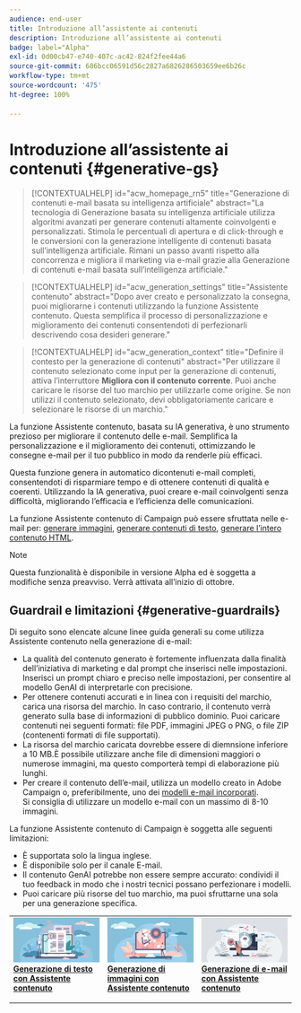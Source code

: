 ```yaml
---
audience: end-user
title: Introduzione all’assistente ai contenuti
description: Introduzione all’assistente ai contenuti
badge: label="Alpha"
exl-id: 0d00cb47-e740-407c-ac42-824f2fee44a6
source-git-commit: 686bcc06591d56c2827a6826286503659ee6b26c
workflow-type: tm+mt
source-wordcount: '475'
ht-degree: 100%

---
```


# Introduzione all’assistente ai contenuti {#generative-gs}

>[!CONTEXTUALHELP]
>id="acw_homepage_rn5"
>title="Generazione di contenuti e-mail basata su intelligenza artificiale"
>abstract="La tecnologia di Generazione basata su intelligenza artificiale utilizza algoritmi avanzati per generare contenuti altamente coinvolgenti e personalizzati. Stimola le percentuali di apertura e di click-through e le conversioni con la generazione intelligente di contenuti basata sull’intelligenza artificiale. Rimani un passo avanti rispetto alla concorrenza e migliora il marketing via e-mail grazie alla Generazione di contenuti e-mail basata sull’intelligenza artificiale."


>[!CONTEXTUALHELP]
>id="acw_generation_settings"
>title="Assistente contenuto"
>abstract="Dopo aver creato e personalizzato la consegna, puoi migliorarne i contenuti utilizzando la funzione Assistente contenuto. Questa semplifica il processo di personalizzazione e miglioramento dei contenuti consentendoti di perfezionarli descrivendo cosa desideri generare."


>[!CONTEXTUALHELP]
>id="acw_generation_context"
>title="Definire il contesto per la generazione di contenuti"
>abstract="Per utilizzare il contenuto selezionato come input per la generazione di contenuti, attiva l’interruttore **Migliora con il contenuto corrente**. Puoi anche caricare le risorse del tuo marchio per utilizzarle come origine. Se non utilizzi il contenuto selezionato, devi obbligatoriamente caricare e selezionare le risorse di un marchio."

La funzione Assistente contenuto, basata su IA generativa, è uno strumento prezioso per migliorare il contenuto delle e-mail. Semplifica la personalizzazione e il miglioramento dei contenuti, ottimizzando le consegne e-mail per il tuo pubblico in modo da renderle più efficaci.

Questa funzione genera in automatico dicontenuti e-mail completi, consentendoti di risparmiare tempo e di ottenere contenuti di qualità e coerenti. Utilizzando la IA generativa, puoi creare e-mail coinvolgenti senza difficoltà, migliorando l’efficacia e l’efficienza delle comunicazioni.


La funzione Assistente contenuto di Campaign può essere sfruttata nelle e-mail per: [generare immagini](generative-image.md), [generare contenuti di testo](generative-content.md), [generare l’intero contenuto HTML](generative-email.md).

>[!NOTE]
>
>Questa funzionalità è disponibile in versione Alpha ed è soggetta a modifiche senza preavviso. Verrà attivata all’inizio di ottobre.

## Guardrail e limitazioni {#generative-guardrails}

Di seguito sono elencate alcune linee guida generali su come utilizza Assistente contenuto nella generazione di e-mail:

* La qualità del contenuto generato è fortemente influenzata dalla finalità dell’iniziativa di marketing e dal prompt che inserisci nelle impostazioni. Inserisci un prompt chiaro e preciso nelle impostazioni, per consentire al modello GenAI di interpretarle con precisione. 
* Per ottenere contenuti accurati e in linea con i requisiti del marchio, carica una risorsa del marchio. In caso contrario, il contenuto verrà generato sulla base di informazioni di pubblico dominio. Puoi caricare contenuti nei seguenti formati: file PDF, immagini JPEG o PNG, o file ZIP (contenenti formati di file supportati).
* La risorsa del marchio caricata dovrebbe essere di diemnsione inferiore a 10 MB.È possibile utilizzare anche file di dimensioni maggiori o numerose immagini, ma questo comporterà tempi di elaborazione più lunghi.
* Per creare il contenuto dell’e-mail, utilizza un modello creato in Adobe Campaign o, preferibilmente, uno dei [modelli e-mail incorporati](../content/email-sample-templates.md). Si consiglia di utilizzare un modello e-mail con un massimo di 8-10 immagini.


La funzione Assistente contenuto di Campaign è soggetta alle seguenti limitazioni:

* È supportata solo la lingua inglese.
* È disponibile solo per il canale E-mail.
* Il contenuto GenAI potrebbe non essere sempre accurato: condividi il tuo feedback in modo che i nostri tecnici possano perfezionare i modelli.
* Puoi caricare più risorse del tuo marchio, ma puoi sfruttarne una sola per una generazione specifica.



<table style="table-layout:fixed"><tr style="border: 0;">
<td>
<a href="generative-content.md">
<img alt="Generazione di testo" src="assets/do-not-localize/text-genai.jpeg">
</a>
<div>
<a href="generative-content.md"><strong>Generazione di testo con Assistente contenuto</strong></a>
</div>
<p>
</td>
<td>
<a href="generative-image.md">
<img alt="Generazione di immagini" src="assets/do-not-localize/image-genai.jpeg">
</a>
<div><a href="generative-image.md"><strong>Generazione di immagini con Assistente contenuto</strong>
</div>
<p>
</td>
<td>
<a href="generative-email.md">
<img alt="Generazione di e-mail" src="assets/do-not-localize/email-genai.jpeg">
</a>
<div>
<a href="generative-email.md"><strong>Generazione di e-mail con Assistente contenuto</strong></a>
</div>
<p></td>
</tr></table>

